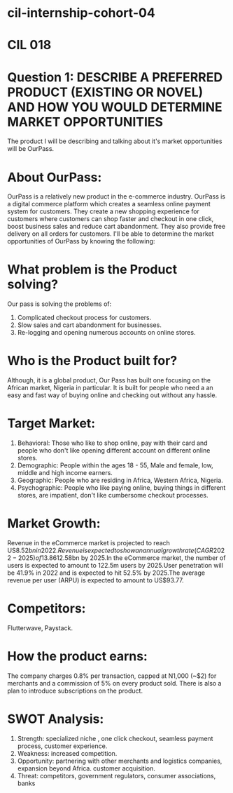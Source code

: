 # cil-internship-cohort-04
# CIL 018

# Question 1: DESCRIBE A PREFERRED PRODUCT (EXISTING OR NOVEL) AND HOW YOU WOULD DETERMINE MARKET OPPORTUNITIES

The product I will be describing and talking about it's market opportunities will be OurPass.

# About OurPass:
OurPass is a relatively new product in the e-commerce industry. OurPass is a digital commerce platform which creates a seamless online payment system for customers. They create a new shopping experience for customers where customers can shop faster and checkout in one click, boost business sales and reduce cart abandonment. They also provide free delivery on all orders for customers.
I'll be able to determine the market opportunities of OurPass by knowing the following:

# What problem is the Product solving?
Our pass is solving the problems of: 
1. Complicated checkout process for customers.
2. Slow sales and cart abandonment for businesses.
3. Re-logging and opening numerous accounts on online stores.

# Who is the Product built for?
Although, it is a global product, Our Pass has built one focusing on the African market, Nigeria in particular. It is built for people who need a an easy and fast way of buying online and checking out without any hassle.

# Target Market:
1. Behavioral: Those who like to shop online, pay with their card and people who don't like opening different account on different online stores.
2. Demographic: People within the ages 18 - 55, Male and female, low, middle and high income earners.
3. Geographic: People who are residing in Africa, Western Africa, Nigeria.
4. Psychographic: People who like paying online, buying things in different stores, are impatient, don't like cumbersome checkout processes.

# Market Growth: 
Revenue in the eCommerce market is projected to reach US$8.52bn in 2022.Revenue is expected to show an annual growth rate (CAGR 2022-2025) of 13.86%, resulting in a projected market volume of US$12.58bn by 2025.In the eCommerce market, the number of users is expected to amount to 122.5m users by 2025.User penetration will be 41.9% in 2022 and is expected to hit 52.5% by 2025.The average revenue per user (ARPU) is expected to amount to US$93.77.

# Competitors: 
Flutterwave, Paystack.

# How the product earns: 
The company charges 0.8% per transaction, capped at N1,000 (~$2) for merchants and a commission of 5% on every product sold. There is also a plan to introduce subscriptions on the product. 

# SWOT Analysis:
1. Strength: specialized niche , one click checkout, seamless payment process, customer experience.
2. Weakness: increased competition.
3. Opportunity: partnering with other merchants and logistics companies, expansion beyond Africa. customer acquisition.
4. Threat: competitors, government regulators, consumer associations, banks
